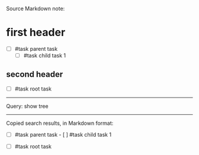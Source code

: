 Source Markdown note:
# first header

- [ ] #task parent task
    - [ ] #task child task 1

## second header

- [ ] #task root task


---

Query:
show tree

---

Copied search results, in Markdown format:
- [ ] #task parent task
        - [ ] #task child task 1
- [ ] #task root task

